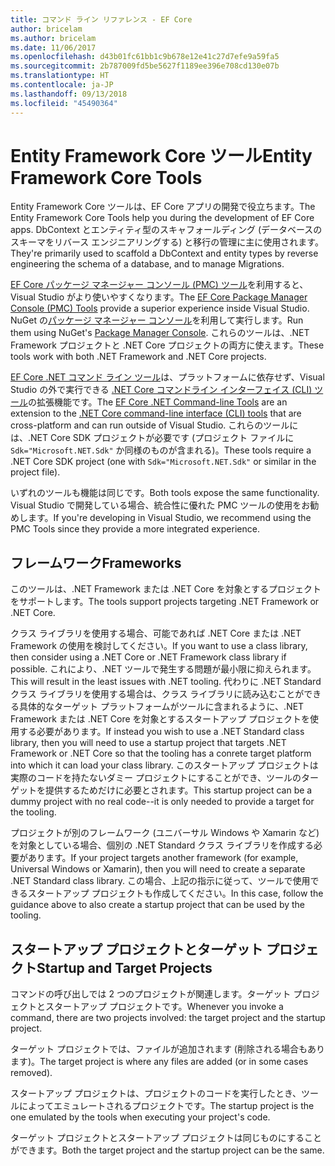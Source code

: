```yaml
---
title: コマンド ライン リファレンス - EF Core
author: bricelam
ms.author: bricelam
ms.date: 11/06/2017
ms.openlocfilehash: d43b01fc61bb1c9b678e12e41c27d7efe9a59fa5
ms.sourcegitcommit: 2b787009fd5be5627f1189ee396e708cd130e07b
ms.translationtype: HT
ms.contentlocale: ja-JP
ms.lasthandoff: 09/13/2018
ms.locfileid: "45490364"
---
```

<a name="entity-framework-core-tools"></a><span data-ttu-id="0b603-102">Entity Framework Core ツール</span><span class="sxs-lookup"><span data-stu-id="0b603-102">Entity Framework Core Tools</span></span>
===========================
<span data-ttu-id="0b603-103">Entity Framework Core ツールは、EF Core アプリの開発で役立ちます。</span><span class="sxs-lookup"><span data-stu-id="0b603-103">The Entity Framework Core Tools help you during the development of EF Core apps.</span></span> <span data-ttu-id="0b603-104">DbContext とエンティティ型のスキャフォールディング (データベースのスキーマをリバース エンジニアリングする) と移行の管理に主に使用されます。</span><span class="sxs-lookup"><span data-stu-id="0b603-104">They're primarily used to scaffold a DbContext and entity types by reverse engineering the schema of a database, and to manage Migrations.</span></span>

<span data-ttu-id="0b603-105">[EF Core パッケージ マネージャー コンソール (PMC) ツール][1]を利用すると、Visual Studio がより使いやすくなります。</span><span class="sxs-lookup"><span data-stu-id="0b603-105">The [EF Core Package Manager Console (PMC) Tools][1] provide a superior experience inside Visual Studio.</span></span> <span data-ttu-id="0b603-106">NuGet の[パッケージ マネージャー コンソール][2]を利用して実行します。</span><span class="sxs-lookup"><span data-stu-id="0b603-106">Run them using NuGet's [Package Manager Console][2].</span></span> <span data-ttu-id="0b603-107">これらのツールは、.NET Framework プロジェクトと .NET Core プロジェクトの両方に使えます。</span><span class="sxs-lookup"><span data-stu-id="0b603-107">These tools work with both .NET Framework and .NET Core projects.</span></span>

<span data-ttu-id="0b603-108">[EF Core .NET コマンド ライン ツール][3]は、プラットフォームに依存せず、Visual Studio の外で実行できる [.NET Core コマンドライン インターフェイス (CLI) ツール][4]の拡張機能です。</span><span class="sxs-lookup"><span data-stu-id="0b603-108">The [EF Core .NET Command-line Tools][3] are an extension to the [.NET Core command-line interface (CLI) tools][4] that are cross-platform and can run outside of Visual Studio.</span></span> <span data-ttu-id="0b603-109">これらのツールには、.NET Core SDK プロジェクトが必要です (プロジェクト ファイルに `Sdk="Microsoft.NET.Sdk"` か同様のものが含まれる)。</span><span class="sxs-lookup"><span data-stu-id="0b603-109">These tools require a .NET Core SDK project (one with `Sdk="Microsoft.NET.Sdk"` or similar in the project file).</span></span>

<span data-ttu-id="0b603-110">いずれのツールも機能は同じです。</span><span class="sxs-lookup"><span data-stu-id="0b603-110">Both tools expose the same functionality.</span></span> <span data-ttu-id="0b603-111">Visual Studio で開発している場合、統合性に優れた PMC ツールの使用をお勧めします。</span><span class="sxs-lookup"><span data-stu-id="0b603-111">If you're developing in Visual Studio, we recommend using the PMC Tools since they provide a more integrated experience.</span></span>

<a name="frameworks"></a><span data-ttu-id="0b603-112">フレームワーク</span><span class="sxs-lookup"><span data-stu-id="0b603-112">Frameworks</span></span>
----------
<span data-ttu-id="0b603-113">このツールは、.NET Framework または .NET Core を対象とするプロジェクトをサポートします。</span><span class="sxs-lookup"><span data-stu-id="0b603-113">The tools support projects targeting .NET Framework or .NET Core.</span></span>

<span data-ttu-id="0b603-114">クラス ライブラリを使用する場合、可能であれば .NET Core または .NET Framework の使用を検討してください。</span><span class="sxs-lookup"><span data-stu-id="0b603-114">If you want to use a class library, then consider using a .NET Core or .NET Framework class library if possible.</span></span> <span data-ttu-id="0b603-115">これにより、.NET ツールで発生する問題が最小限に抑えられます。</span><span class="sxs-lookup"><span data-stu-id="0b603-115">This will result in the least issues with .NET tooling.</span></span> <span data-ttu-id="0b603-116">代わりに .NET Standard クラス ライブラリを使用する場合は、クラス ライブラリに読み込むことができる具体的なターゲット プラットフォームがツールに含まれるように、.NET Framework または .NET Core を対象とするスタートアップ プロジェクトを使用する必要があります。</span><span class="sxs-lookup"><span data-stu-id="0b603-116">If instead you wish to use a .NET Standard class library, then you will need to use a startup project that targets .NET Framework or .NET Core so that the tooling has a conrete target platform into which it can load your class library.</span></span> <span data-ttu-id="0b603-117">このスタートアップ プロジェクトは実際のコードを持たないダミー プロジェクトにすることができ、ツールのターゲットを提供するためだけに必要とされます。</span><span class="sxs-lookup"><span data-stu-id="0b603-117">This startup project can be a dummy project with no real code--it is only needed to provide a target for the tooling.</span></span>

<span data-ttu-id="0b603-118">プロジェクトが別のフレームワーク (ユニバーサル Windows や Xamarin など) を対象としている場合、個別の .NET Standard クラス ライブラリを作成する必要があります。</span><span class="sxs-lookup"><span data-stu-id="0b603-118">If your project targets another framework (for example, Universal Windows or Xamarin), then you will need to create a separate .NET Standard class library.</span></span> <span data-ttu-id="0b603-119">この場合、上記の指示に従って、ツールで使用できるスタートアップ プロジェクトも作成してください。</span><span class="sxs-lookup"><span data-stu-id="0b603-119">In this case, follow the guidance above to also create a startup project that can be used by the tooling.</span></span>

<a name="startup-and-target-projects"></a><span data-ttu-id="0b603-120">スタートアップ プロジェクトとターゲット プロジェクト</span><span class="sxs-lookup"><span data-stu-id="0b603-120">Startup and Target Projects</span></span>
---------------------------
<span data-ttu-id="0b603-121">コマンドの呼び出しでは 2 つのプロジェクトが関連します。ターゲット プロジェクトとスタートアップ プロジェクトです。</span><span class="sxs-lookup"><span data-stu-id="0b603-121">Whenever you invoke a command, there are two projects involved: the target project and the startup project.</span></span>

<span data-ttu-id="0b603-122">ターゲット プロジェクトでは、ファイルが追加されます (削除される場合もあります)。</span><span class="sxs-lookup"><span data-stu-id="0b603-122">The target project is where any files are added (or in some cases removed).</span></span>

<span data-ttu-id="0b603-123">スタートアップ プロジェクトは、プロジェクトのコードを実行したとき、ツールによってエミュレートされるプロジェクトです。</span><span class="sxs-lookup"><span data-stu-id="0b603-123">The startup project is the one emulated by the tools when executing your project's code.</span></span>

<span data-ttu-id="0b603-124">ターゲット プロジェクトとスタートアップ プロジェクトは同じものにすることができます。</span><span class="sxs-lookup"><span data-stu-id="0b603-124">Both the target project and the startup project can be the same.</span></span>


  [1]: powershell.md
  [2]: https://docs.microsoft.com/nuget/tools/package-manager-console
  [3]: dotnet.md
  [4]: https://docs.microsoft.com/dotnet/core/tools/
